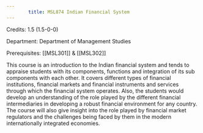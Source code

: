 ```yaml
---
        title: MSL874 Indian Financial System
---
```

Credits: 1.5 (1.5-0-0)

Department: Department of Management Studies

Prerequisites: [[MSL301]] & [[MSL302]]

This course is an introduction to the Indian financial system and tends to appraise students with its components, functions and integration of its sub components with each other. It covers different types of financial institutions, financial markets and financial instruments and services through which the financial system operates. Also, the students would develop an understanding of the role played by the different financial intermediaries in developing a robust financial environment for any country. The course will also give insight into the role played by financial market regulators and the challenges being faced by them in the modern internationally integrated economies.